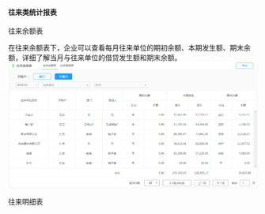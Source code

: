 #### 往来类统计报表



往来余额表

在往来余额表下，企业可以查看每月往来单位的期初余额、本期发生额、期末余额，详细了解当月与往来单位的借贷发生额和期末余额。![](/img/git8.png)

往来明细表

